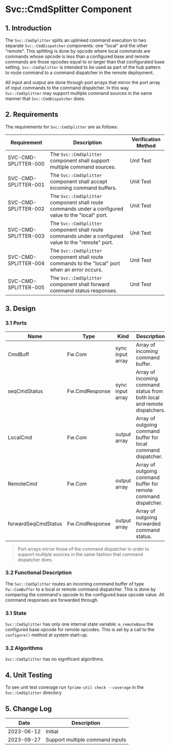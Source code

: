# Svc::CmdSplitter Component

## 1. Introduction

The `Svc::CmdSplitter` splits an uplinked command execution to two separate `Svc::CmdDispatcher` components: one "local" and the other "remote". This splitting is done by opcode where local commands are commands whose opcode is less than a configured base and remote commands are those opcodes equal to or larger than that configurated base setting. `Svc::CmdSplitter` is intended to be used as part of the hub pattern to route command to a command dispatcher in the remote deployment.

All input and output are done through port arrays that mirror the port array of input commands to the command dispatcher. In this way `Svc::CmdSplitter` may support multiple command sources in the same manner that `Svc::CmdDispatcher` does.

## 2. Requirements

The requirements for `Svc::CmdSplitter` are as follows:

| Requirement          | Description                                                                                          | Verification Method |
|----------------------|------------------------------------------------------------------------------------------------------|---------------------|
| SVC-CMD-SPLITTER-000 | The `Svc::CmdSplitter` component shall support multiple command sources.                             | Unit Test           |
| SVC-CMD-SPLITTER-001 | The `Svc::CmdSplitter` component shall accept incoming command buffers.                              | Unit Test           |
| SVC-CMD-SPLITTER-002 | The `Svc::CmdSplitter` component shall route commands under a configured value to the "local" port.  | Unit Test           |
| SVC-CMD-SPLITTER-003 | The `Svc::CmdSplitter` component shall route commands under a configured value to the "remote" port. | Unit Test           |
| SVC-CMD-SPLITTER-004 | The `Svc::CmdSplitter` component shall route commands to the "local" port when an error occurs.      | Unit Test           |
| SVC-CMD-SPLITTER-005 | The `Svc::CmdSplitter` component shall forward command status responses.                             | Unit Test           |

## 3. Design

### 3.1 Ports

| Name                | Type           | Kind             | Description                                                              |
|---------------------|----------------|------------------|--------------------------------------------------------------------------|
| CmdBuff             | Fw.Com         | sync input array | Array of incoming command buffer.                                        |
| seqCmdStatus        | Fw.CmdResponse | sync input array | Array of incoming command status from both local and remote dispatchers. |
| LocalCmd            | Fw.Com         | output array     | Array of outgoing command buffer for local command dispatcher.           |
| RemoteCmd           | Fw.Com         | output array     | Array of outgoing command buffer for remote command dispatcher.          |
| forwardSeqCmdStatus | Fw.CmdResponse | output array     | Array of outgoing forwarded command status.                              |

> Port arrays mirror those of the command dispatcher in order to support multiple sources in the same fashion that command dispatcher does.

### 3.2 Functional Description

The `Svc::CmdSplitter` routes an incoming command buffer of type `Fw::ComBuffer` to a local or remote command dispatcher.  This is done by comparing the command's opcode to the configured base opcode value. All command responses are forwarded through.

### 3.1 State

`Svc::CmdSplitter` has only one internal state variable: `m_remoteBase` the configured base opcode for remote opcodes. This is set by a call to the `configure()` method at system start-up.

### 3.2 Algorithms

`Svc::CmdSplitter` has no significant algorithms.

## 4. Unit Testing

To see unit test coverage run `fprime-util check --coverage` in the `Svc::CmdSplitter` directory

## 5. Change Log

| Date       | Description                     |
|------------|---------------------------------|
| 2023-06-12 | Initial                         |
| 2023-09-27 | Support multiple command inputs |

